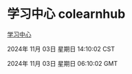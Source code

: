# 学习中心 colearnhub
[学习中心](http://219.139.197.74:56308/colearnhub/)

2024年 11月 03日 星期日 14:10:02 CST

2024年 11月 03日 星期日 06:10:02 GMT
